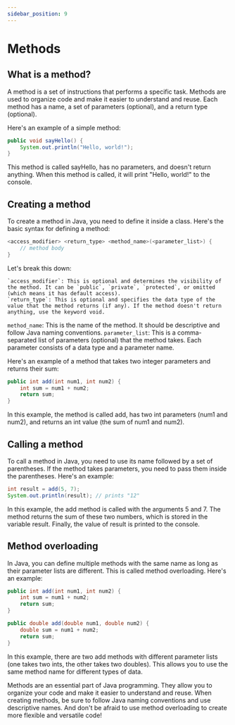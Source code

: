 ```yaml
---
sidebar_position: 9
---
```


# Methods

## What is a method?

A method is a set of instructions that performs a specific task. Methods are used to organize code and make it easier to understand and reuse. Each method has a name, a set of parameters (optional), and a return type (optional).

Here's an example of a simple method:

```java
public void sayHello() {
    System.out.println("Hello, world!");
}
```

This method is called sayHello, has no parameters, and doesn't return anything. When this method is called, it will print "Hello, world!" to the console.

## Creating a method

To create a method in Java, you need to define it inside a class. Here's the basic syntax for defining a method:

```java
<access_modifier> <return_type> <method_name>(<parameter_list>) {
    // method body
}
```

Let's break this down:

    `access_modifier`: This is optional and determines the visibility of the method. It can be `public`, `private`, `protected`, or omitted (which means it has default access).
    `return_type`: This is optional and specifies the data type of the value that the method returns (if any). If the method doesn't return anything, use the keyword void.

`method_name`: This is the name of the method. It should be descriptive and follow Java naming conventions.
`parameter_list`: This is a comma-separated list of parameters (optional) that the method takes. Each parameter consists of a data type and a parameter name.

Here's an example of a method that takes two integer parameters and returns their sum:

```java
public int add(int num1, int num2) {
    int sum = num1 + num2;
    return sum;
}
```

In this example, the method is called add, has two int parameters (num1 and num2), and returns an int value (the sum of num1 and num2).

## Calling a method

To call a method in Java, you need to use its name followed by a set of parentheses. If the method takes parameters, you need to pass them inside the parentheses. Here's an example:

```java
int result = add(5, 7);
System.out.println(result); // prints "12"
```

In this example, the add method is called with the arguments 5 and 7. The method returns the sum of these two numbers, which is stored in the variable result. Finally, the value of result is printed to the console.

## Method overloading

In Java, you can define multiple methods with the same name as long as their parameter lists are different. This is called method overloading. Here's an example:

```java
public int add(int num1, int num2) {
    int sum = num1 + num2;
    return sum;
}

public double add(double num1, double num2) {
    double sum = num1 + num2;
    return sum;
}
```

In this example, there are two add methods with different parameter lists (one takes two ints, the other takes two doubles). This allows you to use the same method name for different types of data.

Methods are an essential part of Java programming. They allow you to organize your code and make it easier to understand and reuse. When creating methods, be sure to follow Java naming conventions and use descriptive names. And don't be afraid to use method overloading to create more flexible and versatile code!

